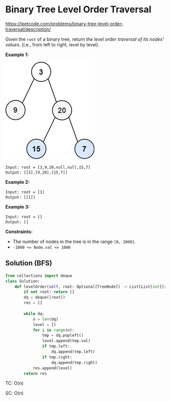 # Binary Tree Level Order Traversal

https://leetcode.com/problems/binary-tree-level-order-traversal/description/

Given the `root` of a binary tree, return *the level order traversal of its nodes' values*. (i.e., from left to right, level by level).

 

**Example 1:**

![img](./assets/tree1.jpg)

```
Input: root = [3,9,20,null,null,15,7]
Output: [[3],[9,20],[15,7]]
```

**Example 2:**

```
Input: root = [1]
Output: [[1]]
```

**Example 3:**

```
Input: root = []
Output: []
```

 

**Constraints:**

- The number of nodes in the tree is in the range `[0, 2000]`.
- `-1000 <= Node.val <= 1000`



## Solution (BFS)

```python
from collections import deque
class Solution:
    def levelOrder(self, root: Optional[TreeNode]) -> List[List[int]]:
        if not root: return []
        dq = deque([root])
        res = []
        
        while dq:
            n = len(dq)
            level = []
            for i in range(n):
                tmp = dq.popleft()
                level.append(tmp.val)
                if tmp.left:
                    dq.append(tmp.left)
                if tmp.right:
                    dq.append(tmp.right)
            res.append(level)
        return res
```

TC: O(n)

SC: O(n)